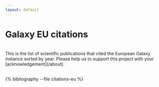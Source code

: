 ```yaml
---
layout: default
---
```


# Galaxy EU citations

<br>
This is the list of scientific publications that cited the European Galaxy instance sorted by year. Please help us  to support this project with your [acknowledgement](/about).
<br><br>

{% bibliography --file citations-eu %}
